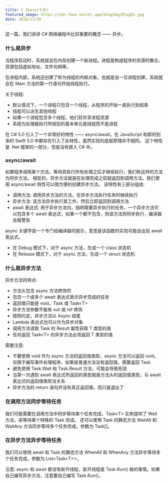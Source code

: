 ```yaml
---
title: C Sharp(十五)
featured_image: https://cdn-fawn.vercel.app/blogImg/Blog61.jpg
date: 2018/11/30
---
```


这一篇，我们讲讲 C# 网络编程中比较重要的概念 —— 异步。

### 什么是异步
当程序启动时，系统就会在内存创建一个新进程。进程是构成程序的资源的集合，资源包括虚拟地址、文件句柄等。

在进程内部，系统还创建了称为线程的内核对象。也就是说一旦进程创建，系统就会在 Main 方法的第一行语句开始线程执行。

关于线程: 
- 默认情况下，一个进程只包含一个线程，从程序的开始一直执行到结束
- 线程可以派生其他线程
- 如果一个进程包含多个线程，他们将共享进程资源
- 系统为处理器执行所规划的基本单元是线程而不是进程

在 C# 5.0 引入了一个非常好的特性 —— async/await。在 JavaScript 和即将到来的 Swift 5.0 中都存在引入了此特性，虽然实现的底层原理并不相同。
这个特性是 .Net 框架的一部分，但是没有嵌入 C# 中。

### async/await
如果程序调用某个方法，等待其执行所有处理之后才继续执行，我们称这样的方法为同步方法。
相反的，异步方法就是在处理完成之前就返回到调用方法。我们使用 async/await 特性可以很方便的创建异步方法。
该特性有三部分组成: 
- 调用方法: 调用异步方法的方法，在异步方法执行任务时继续执行
- 异步方法: 该方法异步执行其工作，然后立即返回到调用方法
- await 表达式: 用于异步方法内，指明需要异步执行的任务，一个异步方法可以包含多个 await 表达式，如果一个都不包含，则该方法将同步执行，编译器会报警告

async 关键字是一个专门给编译器的提示，意思是该函数的实现可能会出现 await 表达式。
- 在 Debug 模式下，对于 async 方法，生成一个 class 状态机
- 在 Release 模式下，对于 async 方法，生成一个 struct 状态机

### 什么是异步方法
异步方法的特点: 
- 方法头包含 async 方法修饰符
- 包含一个或多个 await 表达式表示异步完成的任务
- 返回值只能是 void，Task 或 Task&lt;T&gt;
- 异步方法参数不能有 out 或 ref 修饰
- 按照约定，异步方法以 Async 结尾
- Lambda 表达式也可以作为异步对象
- 调用方法读取 Task 的 Result 属性获取 T 类型的值
- 任何返回 Task&lt;T&gt; 的异步方法必须返回 T 类型的值

需要注意: 
- 不要使用 void 作为 async 方法的返回值类型，async 方法可以返回 void，仅限于编写事件处理程序，如果是普通方法没有返回值，需要返回 Task
- 避免使用 Task.Wait 和 Task.Result 方法，可能会导致死锁
- 当第一次遇到 await 表达式所返回的类型就是方法头的返回值类型，与 await 表达式的返回值类型没关系
- 异步方法的 return 语句并没有真正返回值，而只是退出了

### 在调用方法同步等待任务
我们可能需要在调用方法中同步等待某个任务完成，Task&lt;T&gt; 实例提供了 Wait 方法，来等待某个特殊的 Task 完成。
还可以使用 Task 的静态方法 WaitAll 和 WaitAny 方法同步等待多个任务完成。参数为 Task[]。

### 在异步方法异步等待任务
我们可以使用 await 和 Task 的静态方法 WhenAll 和 WhenAny 方法异步等待多个任务完成。参数为 List<Task&lt;T&gt;>。

注意: async 和 await 都没有新开线程，新开线程是 Task.Run() 做的事情。如果自己编写异步方法，注意要自己编写 Task.Run()。